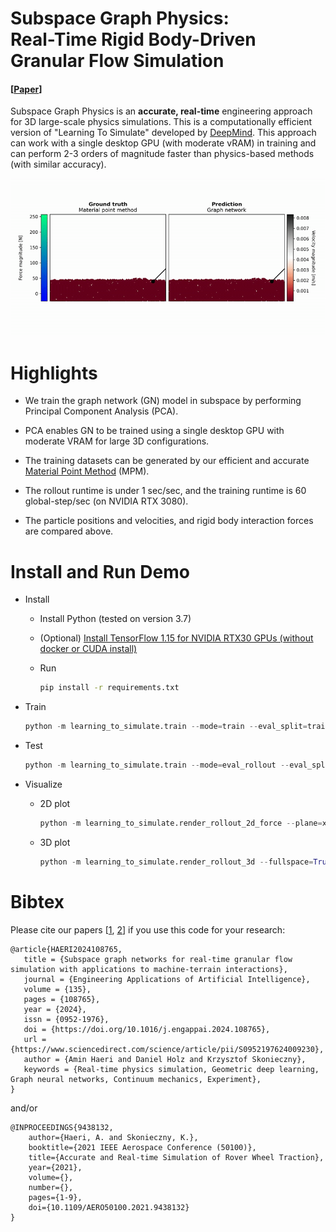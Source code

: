 # Subspace Graph Physics: <br /> Real-Time Rigid Body-Driven Granular Flow Simulation
#### [[Paper](https://www.sciencedirect.com/science/article/pii/S0952197624009230)]


Subspace Graph Physics is an <strong>accurate, real-time</strong> engineering approach for 3D large-scale physics simulations.
This is a computationally efficient version of "Learning To Simulate" developed by [DeepMind](https://github.com/google-deepmind/deepmind-research/tree/master/learning_to_simulate).
This approach can work with a single desktop GPU (with moderate vRAM) in training and can perform 2-3 orders of magnitude faster than physics-based methods (with similar accuracy).

<img src="https://github.com/haeriamin/files/blob/master/excav_ml_4.gif" alt="drawing" width="820">


# Highlights

* We train the graph network (GN) model in subspace by performing Principal Component Analysis (PCA).

* PCA enables GN to be trained using a single desktop GPU with moderate VRAM for large 3D configurations.

* The training datasets can be generated by our efficient and accurate [Material Point Method](https://github.com/haeriamin/MPM-NGF) (MPM).

* The rollout runtime is under 1 sec/sec, and the training runtime is 60 global-step/sec (on NVIDIA RTX 3080).

* The particle positions and velocities, and rigid body interaction forces are compared above.


# Install and Run Demo

* Install

    * Install Python (tested on version 3.7)

    * (Optional) [Install TensorFlow 1.15 for NVIDIA RTX30 GPUs (without docker or CUDA install)](https://www.pugetsystems.com/labs/hpc/How-To-Install-TensorFlow-1-15-for-NVIDIA-RTX30-GPUs-without-docker-or-CUDA-install-2005/)

    * Run

        ```bash
        pip install -r requirements.txt
        ```

* Train

    ```python
    python -m learning_to_simulate.train --mode=train --eval_split=train --batch_size=2 --data_path=./learning_to_simulate/datasets/Excavation_PCA --model_path=./learning_to_simulate/models/Excavation_PCA
    ```

* Test

    ```python
    python -m learning_to_simulate.train --mode=eval_rollout --eval_split=test --data_path=./learning_to_simulate/datasets/Excavation_PCA --model_path=./learning_to_simulate/models/Excavation_PCA --output_path=./learning_to_simulate/rollouts/Excavation_PCA
    ```

* Visualize

    * 2D plot

        ```python
        python -m learning_to_simulate.render_rollout_2d_force --plane=xy --data_path=./learning_to_simulate/datasets/Excavation_PCA --rollout_path=./learning_to_simulate/rollouts/Excavation_PCA/rollout_test_0.pkl
        ```

    * 3D plot

        ```python
        python -m learning_to_simulate.render_rollout_3d --fullspace=True --data_path=./learning_to_simulate/datasets/Excavation_PCA --rollout_path=./learning_to_simulate/rollouts/Excavation_PCA/rollout_test_0.pkl
        ```


# Bibtex
Please cite our papers
[[1]([https://arxiv.org/abs/2111.01523](https://www.sciencedirect.com/science/article/pii/S0952197624009230)),
[2](https://ieeexplore.ieee.org/abstract/document/9438132)]
if you use this code for your research: 
```
@article{HAERI2024108765,
   title = {Subspace graph networks for real-time granular flow simulation with applications to machine-terrain interactions},
   journal = {Engineering Applications of Artificial Intelligence},
   volume = {135},
   pages = {108765},
   year = {2024},
   issn = {0952-1976},
   doi = {https://doi.org/10.1016/j.engappai.2024.108765},
   url = {https://www.sciencedirect.com/science/article/pii/S0952197624009230},
   author = {Amin Haeri and Daniel Holz and Krzysztof Skonieczny},
   keywords = {Real-time physics simulation, Geometric deep learning, Graph neural networks, Continuum mechanics, Experiment},
}
```
and/or
```
@INPROCEEDINGS{9438132,
    author={Haeri, A. and Skonieczny, K.},
    booktitle={2021 IEEE Aerospace Conference (50100)},
    title={Accurate and Real-time Simulation of Rover Wheel Traction},
    year={2021},
    volume={},
    number={},
    pages={1-9},
    doi={10.1109/AERO50100.2021.9438132}
}
```
